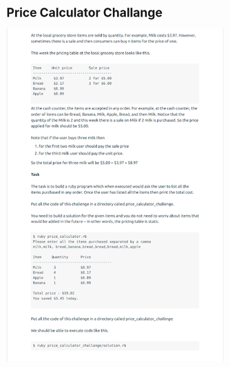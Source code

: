 # Price Calculator Challange

![alt text](https://github.com/ashish-dimri/price_calculator_challange/blob/master/price_calculator_challange.png?raw=true)
